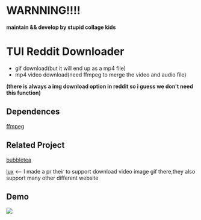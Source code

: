 # WARNNING!!!!
**maintain && develop by stupid collage kids**

# TUI Reddit Downloader
* gif download(but it will end up as a mp4 file)
* mp4 video download(need ffmpeg to merge the video and audio file)
 
**(there is always a img download option in reddit so i guess we don't need this function)** 

## Dependences 
[ffmpeg](https://github.com/FFmpeg/FFmpeg)

## Related Project
[bubbletea](https://github.com/charmbracelet/bubbletea)

[lux](https://github.com/iawia002/lux) <-- I made a pr their to support download video image gif there,they also support many other different website

## Demo
![](gif/demo.gif)

